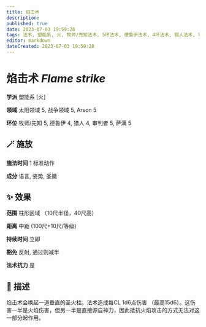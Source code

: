 ```yaml
---
title: 焰击术
description: 
published: true
date: 2023-07-03 19:59:28
tags: 法术, 塑能系, 火, 牧师/先知法术, 5环法术, 德鲁伊法术, 4环法术, 猎人法术, 审判者法术, 萨满法术, 太阳领域, 战争领域, Arson
editor: markdown
dateCreated: 2023-07-03 19:59:28
---
```


# **焰击术** *Flame strike*

**学派** 塑能系 \[火\] 

**领域** 太阳领域 5, 战争领域 5, Arson 5

**环位** 牧师/先知 5, 德鲁伊 4, 猎人 4, 审判者 5, 萨满 5

## 🪄 施放

**施法时间** 1 标准动作

**成分** 语言, 姿势, 圣徽

## ✨ 效果  

**范围** 柱形区域 （10尺半径，40尺高）

**距离** 中距 (100尺+10尺/等级)  

**持续时间** 立即 

**豁免** 反射, 通过则减半

**法术抗力** 是

## 📖 描述

焰击术会唤起一道垂直的圣火柱。法术造成每CL 1d6点伤害 （最高15d6）。这伤害一半是火焰伤害，但另一半是直接源自神力，因此抵抗火焰攻击的方式无法对这一部分起作用。
    